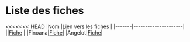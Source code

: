 # Liste des fiches

<<<<<<< HEAD
|Nom    |Lien vers les fiches |
|-------|---------------------|
||[Fiche](./MICHEL.md)        |
|Finoana|[Fiche](./FINOANA.md)|
|Angelot|[Fiche](./ANGELOT.md)|


